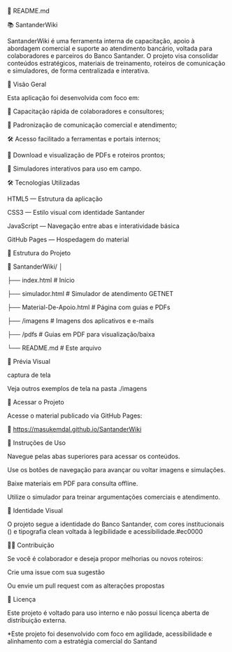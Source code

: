 📘 README.md

📚 SantanderWiki

SantanderWiki é uma ferramenta interna de capacitação, apoio à abordagem comercial e suporte ao atendimento bancário, voltada para colaboradores e parceiros do Banco Santander. O projeto visa consolidar conteúdos estratégicos, materiais de treinamento, roteiros de comunicação e simuladores, de forma centralizada e interativa.

🧭 Visão Geral

Esta aplicação foi desenvolvida com foco em:

🧠 Capacitação rápida de colaboradores e consultores;

💬 Padronização de comunicação comercial e atendimento;

🛠️ Acesso facilitado a ferramentas e portais internos;

📄 Download e visualização de PDFs e roteiros prontos;

📱 Simuladores interativos para uso em campo.

🛠️ Tecnologias Utilizadas

HTML5 — Estrutura da aplicação

CSS3 — Estilo visual com identidade Santander

JavaScript — Navegação entre abas e interatividade básica

GitHub Pages — Hospedagem do material

📂 Estrutura do Projeto

📁 SantanderWiki/ 
│

├── index.html # Início

├── simulador.html # Simulador de atendimento GETNET

├── Material-De-Apoio.html # Página com guias e PDFs

├── /imagens # Imagens dos aplicativos e e-mails

├── /pdfs # Guias em PDF para visualização/baixa

└── README.md # Este arquivo

📸 Prévia Visual

captura de tela

Veja outros exemplos de tela na pasta ./imagens

🚀 Acessar o Projeto

Acesse o material publicado via GitHub Pages:

🔗 https://masukemdal.github.io/SantanderWiki

📌 Instruções de Uso

Navegue pelas abas superiores para acessar os conteúdos.

Use os botões de navegação para avançar ou voltar imagens e simulações.

Baixe materiais em PDF para consulta offline.

Utilize o simulador para treinar argumentações comerciais e atendimento.

🏦 Identidade Visual

O projeto segue a identidade do Banco Santander, com cores institucionais () e tipografia clean voltada à legibilidade e acessibilidade.#ec0000

🙋‍♀️ Contribuição

Se você é colaborador e deseja propor melhorias ou novos roteiros:

Crie uma issue com sua sugestão

Ou envie um pull request com as alterações propostas

📄 Licença

Este projeto é voltado para uso interno e não possui licença aberta de distribuição externa.

*Este projeto foi desenvolvido com foco em agilidade, acessibilidade e alinhamento com a estratégia comercial do Santand
